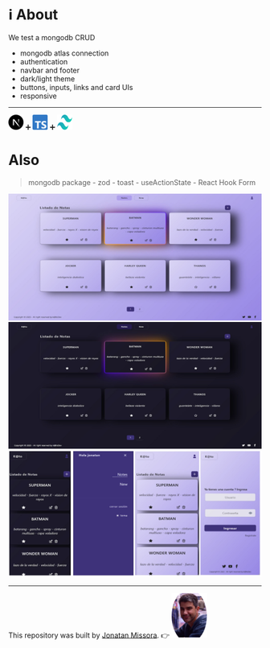 # ℹ️ About 
We test a mongodb CRUD
  - mongodb atlas connection
  - authentication
  - navbar and footer
  - dark/light theme
  - buttons, inputs, links and card UIs
  - responsive

****************************

<img src="/public/nextjs-icon.svg" alt="nextjs image" width="30px" height="30px" /> ➕ <img src="/public/typescript-icon.svg" alt="typescript image" width="30px" height="30px" /> ➕ <img src="/public/tailwindcss-icon.svg" alt="tailwind image" width="30px" height="30px" /> 


# Also
> mongodb package - zod - toast - useActionState - React Hook Form


![alt text](/public/preview-desktop1.webp "preview image repository")
![alt text](/public/preview-desktop2.webp "preview image repository")
![alt text](/public/preview-mobil.webp "preview image repository")


****************************

This repository was built by [Jonatan Missora](https://github.com/jonatanjmissora).  👉  <img src="/public/avatar.png" width="70px" height="auto" alt="avatar image"/>
